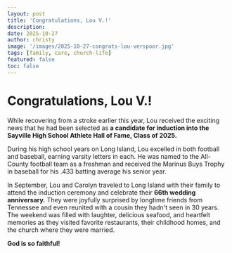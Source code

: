 ```yaml
---
layout: post
title: 'Congratulations, Lou V.!'
description:
date: 2025-10-27
author: christy
image: '/images/2025-10-27-congrats-lou-verspoor.jpg'
tags: [family, care, church-life]
featured: false
toc: false
---
```


# **Congratulations, Lou V.!**

While recovering from a stroke earlier this year, Lou received the exciting news that he had been selected as  **a candidate for induction into the Sayville High School Athlete Hall of Fame, Class of 2025.**

During his high school years on Long Island, Lou excelled in both football and baseball, earning varsity letters in each. He was named to the All-County football team as a freshman and received the Marinus Buys Trophy in baseball for his .433 batting average his senior year.

In September, Lou and Carolyn traveled to Long Island with their family to attend the induction ceremony and celebrate their  **66th wedding anniversary.**  They were joyfully surprised by longtime friends from Tennessee and even reunited with a cousin they hadn't seen in 30 years. The weekend was filled with laughter, delicious seafood, and heartfelt memories as they visited favorite restaurants, their childhood homes, and the church where they were married.

**God is so faithful!**
